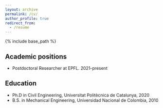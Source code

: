 ```yaml
---
layout: archive
permalink: /cv/
author_profile: true
redirect_from:
  - /resume
---
```


{% include base_path %}

## Academic positions

* Postdoctoral Researcher at EPFL. 2021-present

## Education

* Ph.D in Civil Engineering, Universitat Politècnica de Catalunya, 2020 
* B.S. in Mechanical Engineering, Universidad Nacional de Colombia, 2010

